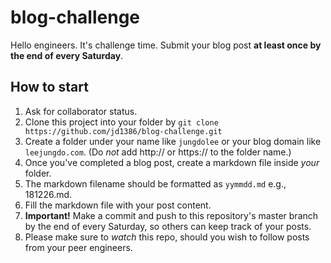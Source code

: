 # blog-challenge
Hello engineers. It's challenge time. Submit your blog post **at least once by the end of every Saturday**. 

## How to start
1. Ask for collaborator status.
2. Clone this project into your folder by `git clone https://github.com/jd1386/blog-challenge.git`
3. Create a folder under your name like `jungdolee` or your blog domain like `leejungdo.com`. (Do *not* add http:// or https:// to the folder name.)
4. Once you've completed a blog post, create a markdown file inside *your* folder.
5. The markdown filename should be formatted as `yymmdd.md` e.g., 181226.md.
6. Fill the markdown file with your post content.
7. **Important!** Make a commit and push to this repository's master branch by the end of every Saturday, so others can keep track of your posts.
8. Please make sure to *watch* this repo, should you wish to follow posts from your peer engineers.
